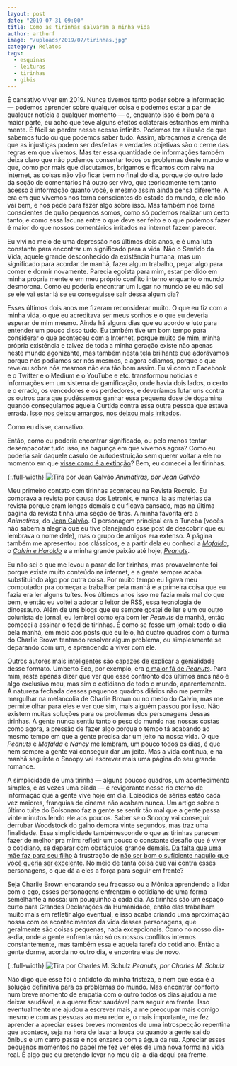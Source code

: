 ```yaml
---
layout: post
date: "2019-07-31 09:00"
title: Como as tirinhas salvaram a minha vida
author: arthurf
image: "/uploads/2019/07/tirinhas.jpg"
category: Relatos
tags:
  - esquinas
  - leituras
  - tirinhas
  - gibis
---
```


É cansativo viver em 2019. Nunca tivemos tanto poder sobre a informação — podemos aprender sobre qualquer coisa e podemos estar a par de qualquer notícia a qualquer momento — e, enquanto isso é bom para a maior parte, eu acho que teve alguns efeitos colaterais estranhos em minha mente. É fácil se perder nesse acesso infinito. Podemos ter a ilusão de que sabemos tudo ou que podemos saber tudo. Assim, abraçamos a crença de que as injustiças podem ser desfeitas e verdades objetivas são o cerne das regras em que vivemos. Mas ter essa quantidade de informações também deixa claro que não podemos consertar todos os problemas deste mundo e que, como por mais que discutamos, brigamos e ficamos com raiva na internet, as coisas não vão ficar bem no final do dia, porque do outro lado da seção de comentários há outro ser vivo, que teoricamente tem tanto acesso à informação quanto você, e mesmo assim ainda pensa diferente. A era em que vivemos nos torna conscientes do estado do mundo, e ele não vai bem, e nos pede para fazer algo sobre isso. Mas também nos torna conscientes de quão pequenos somos, como só podemos realizar um certo tanto, e como essa lacuna entre o que deve ser feito e o que podemos fazer é maior do que nossos comentários irritados na internet fazem parecer.

Eu vivi no meio de uma depressão nos últimos dois anos, e é uma luta constante para encontrar um significado para a vida. Não o Sentido da Vida, aquele grande desconhecido da existência humana, mas um significado para acordar de manhã, fazer algum trabalho, pegar algo para comer e dormir novamente. Parecia egoísta para mim, estar perdido em minha própria mente e em meu próprio conflito interno enquanto o mundo desmorona. Como eu poderia encontrar um lugar no mundo se eu não sei se ele vai estar lá se eu conseguisse sair dessa algum dia?

Esses últimos dois anos me fizeram reconsiderar muito. O que eu fiz com a minha vida, o que eu acreditava ser meus sonhos e o que eu deveria esperar de mim mesmo. Ainda há alguns dias que eu acordo e luto para entender um pouco disso tudo. Eu também tive um bom tempo para considerar o que aconteceu com a Internet, porque muito de mim, minha própria existência e talvez de toda a minha geração existe não apenas neste mundo agonizante, mas também nesta tela brilhante que adorávamos porque nós podíamos ser nós mesmos, e agora odiamos, porque o que revelou sobre nós mesmos não era tão bom assim. Eu vi como o Facebook e o Twitter e o Medium e o YouTube e etc. transformou notícias e informações em um sistema de gamificação, onde havia dois lados, o certo e o errado, os vencedores e os perdedores, e deveríamos lutar uns contra os outros para que pudéssemos ganhar essa pequena dose de dopamina quando conseguíamos aquela Curtida contra essa outra pessoa que estava errada. [Isso nos deixou amargos, nos deixou mais irritados](https://www.buzzfeednews.com/article/ryanhatesthis/brazil-jair-bolsonaro-facebook-elections).

Como eu disse, cansativo.

Então, como eu poderia encontrar significado, ou pelo menos tentar desempacotar tudo isso, na bagunça em que vivemos agora? Como eu poderia sair daquele casulo de autodestruição sem querer voltar a ele no momento em que [visse como é a extinção](https://nplusonemag.com/issue-33/the-intellectual-situation/the-best-of-a-bad-situation/)? Bem, eu comecei a ler tirinhas.

{:.full-width}
![Tira por Jean Galvão](/uploads/2019/07/animatiras.jpg)
_Animatiras, por Jean Galvão_

Meu primeiro contato com tirinhas aconteceu na Revista Recreio. Eu comprava a revista por causa dos Letronix, e nunca lia as matérias da revista porque eram longas demais e eu ficava cansado, mas na última página da revista tinha uma seção de tiras. A minha favorita era a _Animatiras_, do [Jean Galvão](https://www.instagram.com/jeangalvao). O personagem principal era o Tuneba (vocês não sabem a alegria que eu tive planejando esse post de descobrir que eu lembrava o nome dele), mas o grupo de amigos era extenso. A página também me apresentou aos clássicos, e a partir dela eu conheci a _[Mafalda](https://www.infoescola.com/biografias/mafalda/)_, o _[Calvin e Haroldo](https://pt.wikipedia.org/wiki/Calvin_and_Hobbes)_ e a minha grande paixão até hoje, _[Peanuts](https://www.peanuts.com)_.

Eu não sei o que me levou a parar de ler tirinhas, mas provavelmente foi porque existe muito conteúdo na internet, e a gente sempre acaba substituindo algo por outra coisa. Por muito tempo eu ligava meu computador pra começar a trabalhar pela manhã e a primeira coisa que eu fazia era ler alguns tuítes. Nos últimos anos isso me fazia mais mal do que bem, e então eu voltei a adotar o leitor de RSS, essa tecnologia de dinossauro. Além de uns blogs que eu sempre gostei de ler e um ou outro colunista de jornal, eu lembrei como era bom ler _Peanuts_ de manhã, então comecei a assinar o feed de tirinhas. É como se fosse um jornal: todo o dia pela manhã, em meio aos posts que eu leio, há quatro quadros com a turma do Charlie Brown tentando resolver algum problema, ou simplesmente se deparando com um, e aprendendo a viver com ele.

Outros autores mais inteligentes são capazes de explicar a genialidade desse formato. Umberto Eco, por exemplo, era [o maior fã de _Peanuts_](http://www.openculture.com/2016/02/umberto-eco-explains-the-poetic-power-of-charles-schulzs-peanuts.html). Para mim, resta apenas dizer que ver que esse confronto dos últimos anos não é algo exclusivo meu, mas sim o cotidiano de todo o mundo, aparentemente. A natureza fechada desses pequenos quadros diários não me permite mergulhar na melancolia de Charlie Brown ou no medo do Calvin, mas me permite olhar para eles e ver que sim, mais alguém passou por isso. Não existem muitas soluções para os problemas dos personagens dessas tirinhas. A gente nunca sentiu tanto o peso do mundo nas nossas costas como agora, a pressão de fazer algo porque o tempo tá acabando ao mesmo tempo em que a gente precisa dar um jeito na nossa vida. O que _Peanuts_ e _Mafalda_ e _Nancy_ me lembram, um pouco todos os dias, é que nem sempre a gente vai conseguir dar um jeito. Mas a vida continua, e na manhã seguinte o Snoopy vai escrever mais uma página do seu grande romance.

A simplicidade de uma tirinha — alguns poucos quadros, um acontecimento simples, e as vezes uma piada — é revigorante nesse rio eterno de informação que a gente vive hoje em dia. Episódios de séries estão cada vez maiores, franquias de cinema não acabam nunca. Um artigo sobre o último tuíte do Bolsonaro faz a gente se sentir tão mal que a gente passa vinte minutos lendo ele aos poucos. Saber se o Snoopy vai conseguir derrubar Woodstock do galho demora vinte segundos, mas traz uma finalidade. Essa simplicidade tambémesconde o que as tirinhas parecem fazer de melhor pra mim: refletir um pouco o constante desafio que é viver o cotidiano, se deparar com obstáculos grande demais. [Da falta que uma mãe faz para seu filho](https://twitter.com/LukeEpplin/status/1127590120129990657) à frustração de [não ser bom o suficiente naquilo que você queria ser excelente](https://www.gocomics.com/nancy/2019/07/15). No meio de tanta coisa que vai contra esses personagens, o que dá a eles a força para seguir em frente?

Seja Charlie Brown encarando seu fracasso ou a Mônica aprendendo a lidar com o ego, esses personagens enfrentam o cotidiano de uma forma semelhante a nossa: um pouquinho a cada dia. As tirinhas são um espaço curto para Grandes Declarações da Humanidade, então elas trabalham muito mais em refletir algo eventual, e isso acaba criando uma aproximação nossa com os acontecimentos da vida desses personagens, que geralmente são coisas pequenas, nada excepcionais. Como no nosso dia-a-dia, onde a gente enfrenta não só os nossos conflitos internos constantemente, mas também essa e aquela tarefa do cotidiano. Entào a gente dorme, acorda no outro dia, e encontra elas de novo.

{:.full-width}
![Tira por Charles M. Schulz](/uploads/2019/07/pe180118.gif)
_Peanuts, por Charles M. Schulz_

Não digo que esse foi o antídoto da minha tristeza, e nem que essa é a solução definitiva para os problemas do mundo. Mas encontrar conforto num breve momento de empatia com o outro todos os dias ajudou a me deixar saudável, e a querer ficar saudável para seguir em frente. Isso eventualmente me ajudou a escrever mais, a me preocupar mais comigo mesmo e com as pessoas ao meu redor e, o mais importante, me fez aprender a apreciar esses breves momentos de uma introspecção repentina que acontece, seja na hora de lavar a louça ou quando a gente sai do ônibus e um carro passa e nos enxarca com a água da rua. Apreciar esses pequenos momentos no papel me fez ver eles de uma nova forma na vida real. É algo que eu pretendo levar no meu dia-a-dia daqui pra frente.

